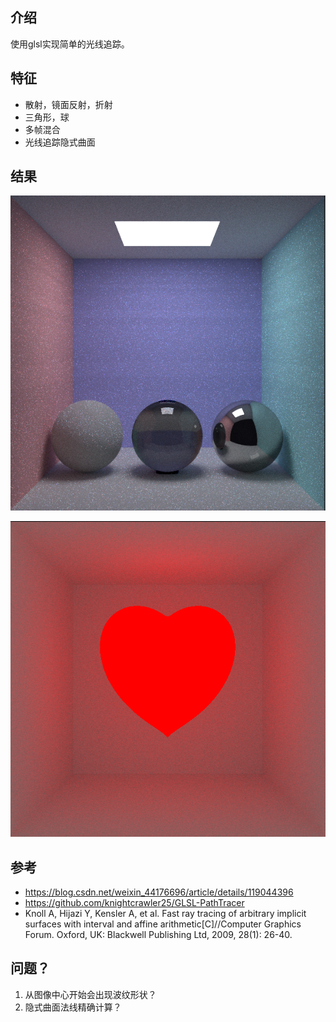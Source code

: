 ## 介绍
使用glsl实现简单的光线追踪。

## 特征
* 散射，镜面反射，折射
* 三角形，球
* 多帧混合
* 光线追踪隐式曲面
## 结果
![img](image/sphere.PNG)


![img](image/heart.PNG)

## 参考
* https://blog.csdn.net/weixin_44176696/article/details/119044396
* https://github.com/knightcrawler25/GLSL-PathTracer
* Knoll A, Hijazi Y, Kensler A, et al. Fast ray tracing of arbitrary implicit surfaces with interval and affine arithmetic[C]//Computer Graphics Forum. Oxford, UK: Blackwell Publishing Ltd, 2009, 28(1): 26-40.

## 问题？
1. 从图像中心开始会出现波纹形状？
2. 隐式曲面法线精确计算？